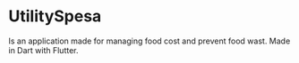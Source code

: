 # UtilitySpesa

Is an application made for managing food cost and prevent food wast. 
Made in Dart with Flutter.

